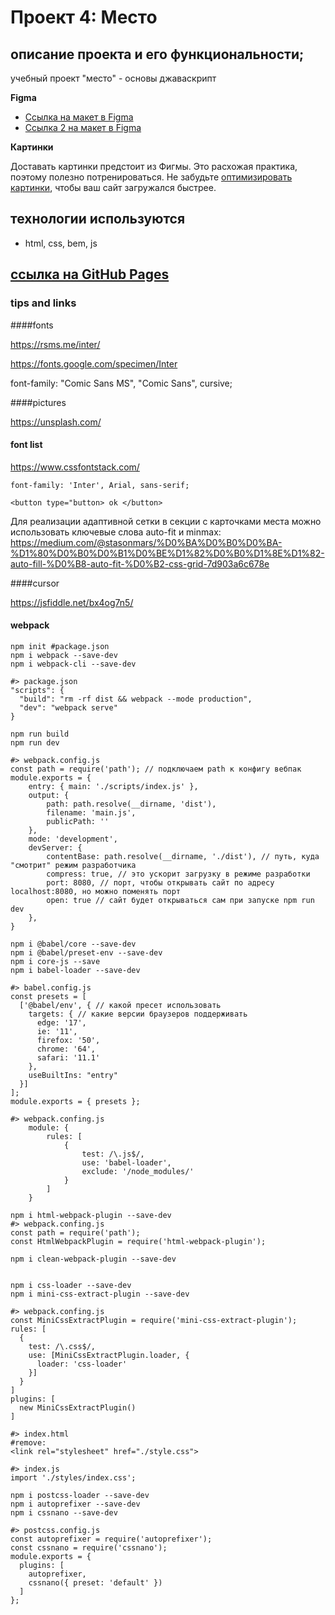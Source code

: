 # Проект 4: Место

## описание проекта и его функциональности;

учебный проект "место" - основы джаваскрипт   

**Figma**
* [Ссылка на макет в Figma](https://www.figma.com/file/2cn9N9jSkmxD84oJik7xL7/JavaScript.-Sprint-4?node-id=0%3A1)
* [Ссылка 2 на макет в Figma](https://www.figma.com/file/bjyvbKKJN2naO0ucURl2Z0/JavaScript.-Sprint-5?node-id=0%3A1)

**Картинки**

Доставать картинки предстоит из Фигмы. Это расхожая практика, поэтому полезно потренироваться.
Не забудьте [оптимизировать картинки](https://tinypng.com/), чтобы ваш сайт загружался быстрее.

## технологии используются
* html, css, bem, js

## [ссылкa на GitHub Pages](https://kislak.github.io/mesto/)


### tips and links

####fonts

https://rsms.me/inter/

https://fonts.google.com/specimen/Inter

font-family: "Comic Sans MS", "Comic Sans", cursive;


####pictures

https://unsplash.com/


#### font list

https://www.cssfontstack.com/

```font-family: 'Inter', Arial, sans-serif;```

``` <button type="button> ok </button> ```


Для реализации адаптивной сетки в секции с карточками места можно использовать ключевые слова auto-fit и minmax:
https://medium.com/@stasonmars/%D0%BA%D0%B0%D0%BA-%D1%80%D0%B0%D0%B1%D0%BE%D1%82%D0%B0%D1%8E%D1%82-auto-fill-%D0%B8-auto-fit-%D0%B2-css-grid-7d903a6c678e


####cursor

https://jsfiddle.net/bx4og7n5/

#### webpack

```
npm init #package.json
npm i webpack --save-dev
npm i webpack-cli --save-dev

#> package.json
"scripts": {
  "build": "rm -rf dist && webpack --mode production",
  "dev": "webpack serve"
}

npm run build
npm run dev

#> webpack.config.js
const path = require('path'); // подключаем path к конфигу вебпак
module.exports = {
    entry: { main: './scripts/index.js' },
    output: {
        path: path.resolve(__dirname, 'dist'),
        filename: 'main.js',
        publicPath: ''
    },
    mode: 'development',
    devServer: {
        contentBase: path.resolve(__dirname, './dist'), // путь, куда "смотрит" режим разработчика
        compress: true, // это ускорит загрузку в режиме разработки
        port: 8080, // порт, чтобы открывать сайт по адресу localhost:8080, но можно поменять порт
        open: true // сайт будет открываться сам при запуске npm run dev
    },
}

npm i @babel/core --save-dev
npm i @babel/preset-env --save-dev
npm i core-js --save
npm i babel-loader --save-dev

#> babel.config.js
const presets = [
  ['@babel/env', { // какой пресет использовать
    targets: { // какие версии браузеров поддерживать
      edge: '17',
      ie: '11',
      firefox: '50',
      chrome: '64',
      safari: '11.1'
    },
    useBuiltIns: "entry"
  }]
];
module.exports = { presets };

#> webpack.confing.js
    module: {
        rules: [
            {
                test: /\.js$/,
                use: 'babel-loader',
                exclude: '/node_modules/'
            }
        ]
    }

npm i html-webpack-plugin --save-dev 
#> webpack.confing.js
const path = require('path');
const HtmlWebpackPlugin = require('html-webpack-plugin');

npm i clean-webpack-plugin --save-dev 


npm i css-loader --save-dev
npm i mini-css-extract-plugin --save-dev 

#> webpack.confing.js
const MiniCssExtractPlugin = require('mini-css-extract-plugin'); 
rules: [
  {
    test: /\.css$/,
    use: [MiniCssExtractPlugin.loader, {
      loader: 'css-loader'
    }]
  }
] 
plugins: [
  new MiniCssExtractPlugin()
]

#> index.html 
#remove:
<link rel="stylesheet" href="./style.css">

#> index.js
import './styles/index.css'; 

npm i postcss-loader --save-dev
npm i autoprefixer --save-dev
npm i cssnano --save-dev

#> postcss.config.js
const autoprefixer = require('autoprefixer');
const cssnano = require('cssnano');
module.exports = {
  plugins: [
    autoprefixer,
    cssnano({ preset: 'default' })
  ]
};
  
```
